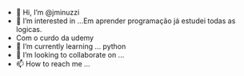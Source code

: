 - 👋 Hi, I’m @jminuzzi
- 👀 I’m interested in ...Em aprender  programação já estudei todas as logicas.
-  Com o curdo da udemy
- 🌱 I’m currently learning ... python 
- 💞️ I’m looking to collaborate on ...
- 📫 How to reach me ...

<!---
jminuzzi/jminuzzi is a ✨ special ✨ repository because its `README.md` (this file) appears on your GitHub profile.
You can click the Preview link to take a look at your changes.
--->
